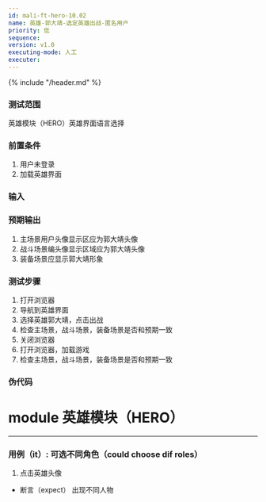 ```yaml
---
id: mali-ft-hero-10.02
name: 英雄-郭大靖-选定英雄出战-匿名用户
priority: 低
sequence: 
version: v1.0
executing-mode: 人工
executer: 
---
```


{% include "/header.md" %}


### 测试范围
  英雄模块（HERO）英雄界面语言选择

### 前置条件
1. 用户未登录
2. 加载英雄界面

### 输入


### 预期输出
1. 主场景用户头像显示区应为郭大靖头像
2. 战斗场景编头像显示区域应为郭大靖头像
3. 装备场景应显示郭大靖形象

### 测试步骤
  1. 打开浏览器
  2. 导航到英雄界面
  3. 选择英雄郭大靖，点击出战
  4. 检查主场景，战斗场景，装备场景是否和预期一致
  5. 关闭浏览器
  6. 打开浏览器，加载游戏
  7. 检查主场景，战斗场景，装备场景是否和预期一致



### 伪代码
# module 英雄模块（HERO）

***

### 用例（it）: 可选不同角色（could choose dif roles）
1. 点击英雄头像
* 断言（expect） 出现不同人物

